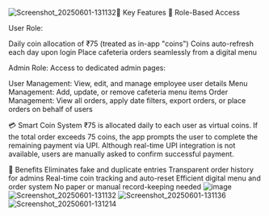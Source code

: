 ![Screenshot_20250601-131132](https://github.com/user-attachments/assets/caefd0ab-8af1-4e49-a0fc-3a17488d812f)🔑 Key Features
👥 Role-Based Access

User Role:

Daily coin allocation of ₹75 (treated as in-app "coins")
Coins auto-refresh each day upon login
Place cafeteria orders seamlessly from a digital menu

Admin Role:
Access to dedicated admin pages:

User Management: View, edit, and manage employee user details
Menu Management: Add, update, or remove cafeteria menu items
Order Management: View all orders, apply date filters, export orders, or place orders on behalf of users

💳 Smart Coin System
₹75 is allocated daily to each user as virtual coins.
If the total order exceeds 75 coins, the app prompts the user to complete the remaining payment via UPI.
Although real-time UPI integration is not available, users are manually asked to confirm successful payment.

🚀 Benefits
Eliminates fake and duplicate entries
Transparent order history for admins
Real-time coin tracking and auto-reset
Efficient digital menu and order system
No paper or manual record-keeping needed
![image](https://github.com/user-attachments/assets/f0367531-278d-49ee-99af-c70715dd94e5)
![Screenshot_20250601-131132](https://github.com/user-attachments/assets/e0f7225b-6c5e-4546-bff1-de8dae894785)
![Screenshot_20250601-131136](https://github.com/user-attachments/assets/c61cc375-6662-40bf-bf0b-012b6fc09f20)
![Screenshot_20250601-131214](https://github.com/user-attachments/assets/e78d367d-642a-4c74-b5c4-ae3900776c80)


